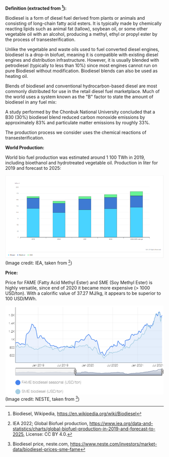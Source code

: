 **Definition (extracted from [^1]):**

Biodiesel is a form of diesel fuel derived from plants or animals and consisting of long-chain fatty acid esters. It is typically made by chemically reacting lipids such as animal fat (tallow), soybean oil, or some other vegetable oil with an alcohol, producing a methyl, ethyl or propyl ester by the process of transesterification.

Unlike the vegetable and waste oils used to fuel converted diesel engines, biodiesel is a drop-in biofuel, meaning it is compatible with existing diesel engines and distribution infrastructure. However, it is usually blended with petrodiesel (typically to less than 10%) since most engines cannot run on pure Biodiesel without modification. Biodiesel blends can also be used as heating oil.

Blends of biodiesel and conventional hydrocarbon-based diesel are most commonly distributed for use in the retail diesel fuel marketplace. Much of the world uses a system known as the "B" factor to state the amount of biodiesel in any fuel mix:

A study performed by the Chonbuk National University concluded that a B30 (30%) biodiesel blend reduced carbon monoxide emissions by approximately 83% and particulate matter emissions by roughly 33%.

The production process we consider uses the chemical reactions of transesterification.

**World Production:**

World bio fuel production was estimated around 1 100 TWh in 2019, including bioethanol and hydrotreated vegetable oil. Production in liter for 2019 and forecast to 2025:

![](biodiesel_production.PNG) 
(Image credit: IEA, taken from [^2])

**Price:**

Price for FAME (Fatty Acid Methyl Ester) and SME (Soy Methyl Ester) is highly versatile, since end of 2020 it became more expensive (> 1000 USD/ton). With a calorific value of 37.27 MJ/kg, it appears to be superior to 100 USD/MWh. 

 ![](biodiesel_price.PNG) 
 (Image credit:  NESTE, taken from [^3])

[^1]: Biodiesel, Wikipedia, https://en.wikipedia.org/wiki/Biodiesel
[^2]: IEA 2022; Global Biofuel production, https://www.iea.org/data-and-statistics/charts/global-biofuel-production-in-2019-and-forecast-to-2025, License: CC BY 4.0.
[^3]: Biodiesel price, neste.com, https://www.neste.com/investors/market-data/biodiesel-prices-sme-fame